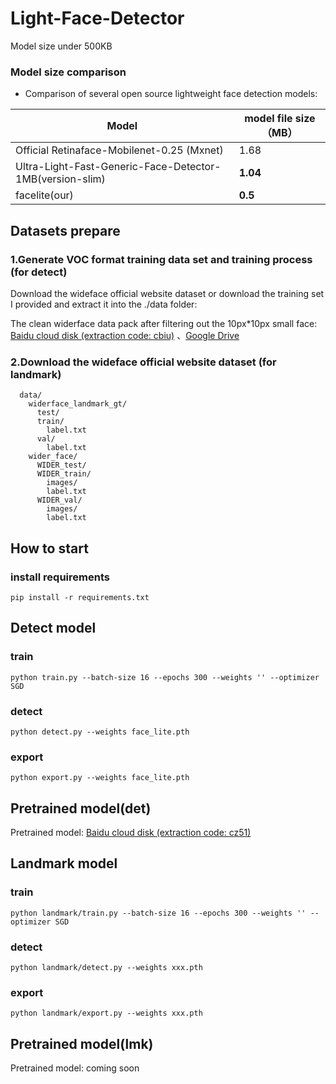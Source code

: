 # Light-Face-Detector

Model size under 500KB

### Model size comparison
- Comparison of several open source lightweight face detection models:

Model|model file size（MB）
------|--------
Official Retinaface-Mobilenet-0.25 (Mxnet) | 1.68
Ultra-Light-Fast-Generic-Face-Detector-1MB(version-slim)| **1.04**
facelite(our)| **0.5** 

## Datasets prepare

### 1.Generate VOC format training data set and training process (for detect) 

Download the wideface official website dataset or download the training set I provided and extract it into the ./data folder:

   The clean widerface data pack after filtering out the 10px*10px small face: [Baidu cloud disk (extraction code: cbiu)](https://pan.baidu.com/s/1MR0ZOKHUP_ArILjbAn03sw) 、[Google Drive](https://drive.google.com/open?id=1OBY-Pk5hkcVBX1dRBOeLI4e4OCvqJRnH )

### 2.Download the wideface official website dataset (for landmark)  

```Shell
  data/
    widerface_landmark_gt/
      test/
      train/
        label.txt
      val/
        label.txt
    wider_face/
      WIDER_test/
      WIDER_train/
        images/
        label.txt
      WIDER_val/
        images/
        label.txt
```

## How to start

### install requirements
```Shell
pip install -r requirements.txt
```

## Detect model

### train
```Shell
python train.py --batch-size 16 --epochs 300 --weights '' --optimizer SGD
```

### detect
```Shell
python detect.py --weights face_lite.pth 
```

### export
```Shell
python export.py --weights face_lite.pth 
```

## Pretrained model(det)

Pretrained model: [Baidu cloud disk (extraction code: cz51)](https://pan.baidu.com/s/1L8Ut0QTTAPPPmV2qG6XhEg)


## Landmark model

### train
```Shell
python landmark/train.py --batch-size 16 --epochs 300 --weights '' --optimizer SGD
```

### detect
```Shell
python landmark/detect.py --weights xxx.pth 
```

### export
```Shell
python landmark/export.py --weights xxx.pth 
```

## Pretrained model(lmk)

Pretrained model: coming soon
